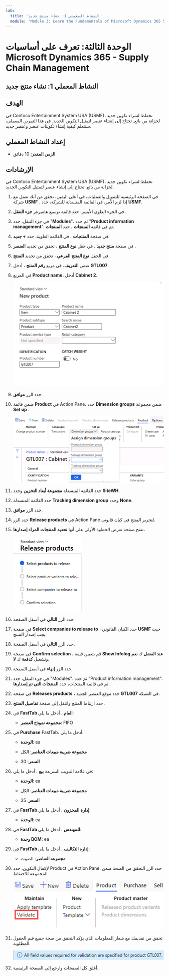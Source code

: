 ```yaml
---
lab:
  title: 'النشاط المعملي 1: نشاء منتج جديد'
  module: 'Module 3: Learn the Fundamentals of Microsoft Dynamics 365 Supply Chain Management'
---
```


# الوحدة الثالثة: تعرف على أساسيات Microsoft Dynamics 365 - Supply Chain Management

## النشاط المعملي 1: نشاء منتج جديد

## الهدف

في Contoso Entertainment System USA (USMF)، تخطط لشراء تكوين جديد لخزانة من بائع.  تحتاج إلى إنشاء عنصر لتمثيل التكوين الجديد.  في هذا التمرين المعملي، ستتعلم كيفية إنشاء تكوينات عنصر وعنصر جديد.

## إعداد النشاط المعملي

   - **الزمن المقدر**: 10 دقائق

## الإرشادات

في Contoso Entertainment System USA (USMF)، تخطط لشراء تكوين جديد لخزانة من بائع.  تحتاج إلى إنشاء عنصر لتمثيل التكوين الجديد. 

1.  في الصفحة الرئيسية للتمويل والعمليات، في أعلى اليمين، تحقق من أنك تعمل مع شركة **USMF** . إذا لزم الأمر، في القائمة المنسدلة للشركة، حدد **USMF**.

2.  في الجزء العلوي الأيسر، حدد قائمة توسيع هامبرغر **جزء التنقل** .

3.  في جزء التنقل، حدد "**Modules**"، ثم حدد "**Product information management**". ثم في قائمة **المنتجات** ، حدد **المنتجات**.

4.  في صفحة **المنتجات** ، في القائمة العلوية، حدد **+ جديد**.

5.  في صفحة **منتج جديد** ، في حقل **نوع المنتج** ، تحقق من تحديد **العنصر** .

6.  في الحقل **نوع المنتج الفرعي** ، تحقق من تحديد **المنتج** .

7.  ضمن **التعريف**، في مربع **رقم المنتج** ، أدخل **GTL007**.

8.  في المربع **Product name**، أدخل **Cabinet 2**.

    ![لقطة شاشة تصور طريقة العرض القياسية لصفحة إنشاء المنتج الجديد.](./media/03-learn-the-fundamentals-of-dynamics-365-supply-chain-management-07.png)

9.  حدد الزر **موافق**.

10. ضمن قائمة **Product** في Action Pane، حدد **Dimension groups** ضمن مجموعة **Set up** .

    ![تصور لقطة الشاشة خيار الإعداد ضمن قائمة المنتج حيث يمكن إضافة تفاصيل مجموعة الأبعاد المختلفة.](./media/03-learn-the-fundamentals-of-dynamics-365-supply-chain-management-08.png)

11. حدد القائمة المنسدلة **مجموعة أبعاد التخزين** وحدد **SiteWH**.

12. حدد القائمة المنسدلة **Tracking dimension group** وحدد **None**.

13. حدد الزر **موافق**.

14. حدد الزر **Release products** في Action Pane لتحرير المنتج في كيان قانوني.

15. تفتح صفحة تعرض الخطوة الأولى على أنها **تحديد المنتجات المراد إصدارها.**

    ![لقطة شاشة تصور طريقة العرض القياسية لصفحة منتجات الإصدار.](./media/03-learn-the-fundamentals-of-dynamics-365-supply-chain-management-09.png)

16. حدد الزر **التالي** في أسفل الصفحة

17. في صفحة **Select companies to release to** ، حدد الكيان القانوني **USMF** حيث يجب إصدار المنتج.

18. حدد الزر **التالي** في أسفل الصفحة.

19. في صفحة **Confirm selection** ، قم بتعيين قيمة **Show Infolog عند الفشل** ك **نعم** وتشغيل **كدفعة** ك **لا.**

20. حدد الزر **إنهاء** في أسفل الصفحة.

21. في جزء التنقل، حدد "Modules"، ثم حدد "Product information management". ثم في قائمة المنتجات، حدد **المنتجات التي تم إصدارها** .

22. في صفحة **Releases** **products** ، حدد موقع العنصر الجديد **GTL007** في الشبكة. 

23. حدد ارتباط المنتج وانتقل إلى صفحة **تفاصيل المنتج** .

24. في **FastTab العام** ، أدخل ما يلي:

    - **مجموعة نموذج العنصر**: FIFO

25. في **Purchase** FastTab، أدخل ما يلي:

    - **الوحدة**: ea

    - **مجموعة ضريبة مبيعات العناصر**: الكل

    - **السعر**: 30

26. في علامة التبويب السريعة **بيع** ، أدخل ما يلي:

    - **الوحدة**: ea

    - **مجموعة ضريبة مبيعات العناصر**: الكل

    - **السعر**: 35

27. في **FastTab إدارة المخزون** ، أدخل ما يلي:

    - **الوحدة**: ea

28. في **FastTab للمهندس** ، أدخل ما يلي:

    - **وحدة BOM**: ea

29. في **FastTab إدارة التكاليف** ، أدخل ما يلي:

    - **مجموعة العناصر**: الصوت

30. لإكمال التكوين، حدد Product في Action Pane. حدد الزر التحقق من الصحة ضمن المجموعة الاحتفاظ

    ![لقطة شاشة تصور مجموعة الاحتفاظ ضمن الزر Product في جزء الإجراءات. تم تحديد الزر التحقق من الصحة في المجموعة الاحتفاظ.](./media/03-learn-the-fundamentals-of-dynamics-365-supply-chain-management-10.png)

31. تحقق من تقديمك مع شعار المعلومات الذي يؤكد التحقق من صحة جميع قيم الحقول المطلوبة.

    ![لقطة شاشة تصور شعار المعلومات الذي يؤكد أنه تم التحقق من صحة جميع قيم الحقول المطلوبة. ](./media/03-learn-the-fundamentals-of-dynamics-365-supply-chain-management-11.png)

32. أغلق كل الصفحات وارجع إلى الصفحة الرئيسية.
